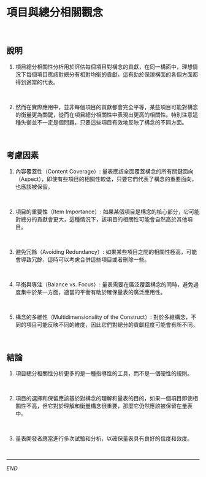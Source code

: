 # 項目與總分相關觀念

<br>

## 說明

1. 項目總分相關性分析用於評估每個項目對構念的貢獻，在同一構面中，理想情況下每個項目應該對總分有相對均衡的貢獻，這有助於保證構面的各個方面都得到適當的代表。

<br>

2. 然而在實際應用中，並非每個項目的貢獻都會完全平等，某些項目可能對構念的衡量更為關鍵，從而在項目總分相關性中表現出更高的相關性。特別注意這種失衡並不一定是個問題，只要這些項目有效地反映了構念的不同方面。

<br>

## 考慮因素

1. 內容覆蓋性（Content Coverage）: 量表應該全面覆蓋構念的所有關鍵面向（Aspect），即使有些項目的相關性較低，只要它們代表了構念的重要面向，也應該被保留。

<br>

2. 項目的重要性（Item Importance）: 如果某個項目是構念的核心部分，它可能對總分的貢獻會更大，這種情況下，該項目的相關性可能會自然高於其他項目。

<br>

3. 避免冗餘（Avoiding Redundancy）: 如果某些項目之間的相關性極高，可能會導致冗餘，這時可以考慮合併這些項目或者刪除一些。

<br>

4. 平衡與專注（Balance vs. Focus）: 量表需要在廣泛覆蓋構念的同時，避免過度集中於某一方面，適當的平衡有助於確保量表的廣泛應用性。

<br>

5. 構念的多維性（Multidimensionality of the Construct）: 對於多維構念，不同的項目可能反映不同的維度，因此它們對總分的貢獻程度可能會有所不同。

<br>

## 結論

1. 項目總分相關性分析更多的是一種指導性的工具，而不是一個硬性的規則。

<br>

2. 項目的選擇和保留應該基於對構念的理解和量表的目的，如果一個項目即使相關性不高，但它對於理解和衡量構念很重要，那麼它仍然應該被保留在量表中。

<br>

3. 量表開發者應當進行多次試驗和分析，以確保量表具有良好的信度和效度。

<br>

___

_END_